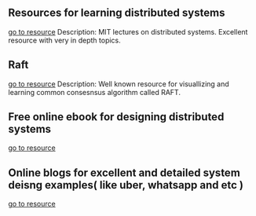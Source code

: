 ## Resources for learning distributed systems

[go to resource](https://www.youtube.com/watch?v=cQP8WApzIQQ&list=PLrw6a1wE39_tb2fErI4-WkMbsvGQk9_UB)
	Description: MIT lectures on distributed systems. Excellent resource with very in depth topics.

## Raft
[go to resource](https://raft.github.io/)
	Description: Well known resource for visuallizing and learning common consesnsus algorithm called RAFT.

## Free online ebook for designing distributed systems
[go to resource](http://book.mixu.net/distsys/single-page.html)

## Online blogs for excellent and detailed system deisng examples( like uber, whatsapp and etc )
[go to resource](http://highscalability.com/)
